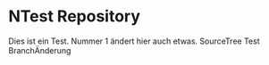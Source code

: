 # NTest Repository

Dies ist ein Test.
Nummer 1 ändert hier auch etwas.
SourceTree Test
BranchÄnderung